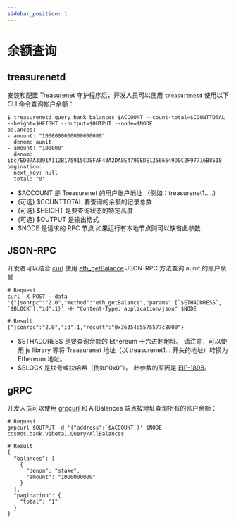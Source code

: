 ```yaml
---
sidebar_position: 1
---
```


# 余额查询

## treasurenetd

安装和配置 Treasurenet 守护程序后，开发人员可以使用 `treasurenetd` 使用以下 CLI 命令查询帐户余额：

```shell
$ treasurenetd query bank balances $ACCOUNT --count-total=$COUNTTOTAL --height=$HEIGHT --output=$OUTPUT --node=$NODE
balances:
- amount: "1000000000000000000"
  denom: aunit
- amount: "100000"
  denom: ibc/ED07A3391A112B175915CD8FAF43A2DA8E4790EDE12566649D0C2F97716B8518
pagination:
  next_key: null
  total: "0"
```

- $ACCOUNT 是 Treasurenet 的用户账户地址 （例如：treasurenet1.....)
- (可选) $COUNTTOTAL 要查询的余额的记录总数
- (可选) $HEIGHT 是要查询状态的特定高度
- (可选) $OUTPUT 是输出格式
- $NODE 是请求的 RPC 节点 如果运行有本地节点则可以缺省此参数

## JSON-RPC

开发者可以结合 [curl](https://curl.se/) 使用 [eth_getBalance](https://) JSON-RPC 方法查询 aunit 的账户余额

```shell
# Request
curl -X POST --data '{"jsonrpc":"2.0","method":"eth_getBalance","params":[`$ETHADDRESS`, `$BLOCK`],"id":1}' -H "Content-Type: application/json" $NODE

# Result
{"jsonrpc":"2.0","id":1,"result":"0x36354d5575577c8000"}

```

- $ETHADDRESS 是要查询余额的 Ethereum 十六进制地址。 请注意，可以使用 js library 等将 Treasurenet 地址（以 treasurenet1... 开头的地址）转换为 Ethereum 地址。
- $BLOCK 是块号或块哈希（例如“0x0”）。 此参数的原因是 [EIP-1898](https://github.com/ethereum/EIPs/blob/master/EIPS/eip-1898.md)。

## gRPC

开发人员可以使用 [grpcurl](https://) 和 AllBalances 端点按地址查询所有的账户余额：

```shell
# Request
grpcurl $OUTPUT -d '{"address":`$ACCOUNT`}' $NODE cosmos.bank.v1beta1.Query/AllBalances

# Result
{
  "balances": [
    {
      "denom": "stake",
      "amount": "1000000000"
    }
  ],
  "pagination": {
    "total": "1"
  }
}
```
